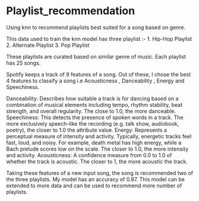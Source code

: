 # Playlist_recommendation
Using knn to recommend playlists best suited for a song based on genre. 

This data used to train the knn model has three playlist :- 1. Hip-Hop Playlist 
                                                            2. Alternate Playlist
                                                            3. Pop Playlist 

These playlists are curated based on similar genre of music. Each playlist has 25 songs. 

Spotify keeps a track of 9 features of a song. Out of these, I chose the best 4 features to 
classify a song i.e Acousticness , Danceability , Energy and Speechiness. 

Danceability: Describes how suitable a track is for dancing based on a combination of musical elements including tempo, rhythm stability, beat strength, and overall regularity. The close to 1.0, the more danceable.
Speechiness: This detects the presence of spoken words in a track. The more exclusively speech-like the recording (e.g. talk show, audiobook, poetry), the closer to 1.0 the attribute value.
Energy: Represents a perceptual measure of intensity and activity. Typically, energetic tracks feel fast, loud, and noisy. For example, death metal has high energy, while a Bach prelude scores low on the scale. The closer to 1.0, the more intensity and activity.
Acousticness: A confidence measure from 0.0 to 1.0 of whether the track is acoustic. The closer to 1, the more acoustic the track.

Taking these features of a new input song, the song is recommended two of the three playlists.
My model has an accuracy of 0.87. This model can be extended to more data and can be used to recommend more number of playlists.
